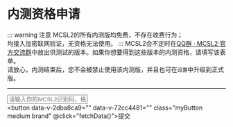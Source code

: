 # 内测资格申请  

::: warning 注意
MCSL2的所有内测版均免费，不存在收费行为；  
均接入加密联网验证，无资格无法使用。
:::
MCSL2会不定时在[QQ群 · MCSL2·官方交流群](/links/mcsl2-qq-group)中放出供测试的版本。如果你想要得到这些版本的内测资格，请填写该表单。  
请放心，内测结束后，您不会被禁止使用该内测版，并且也可在`设置`中升级到正式版。
___

<script>
export default {
  methods: {
    validateIdentificationCode(identificationCode) {
      return /^[a-zA-Z0-9]{4}-[a-zA-Z0-9]{4}-[a-zA-Z0-9]{4}-[a-zA-Z0-9]{4}$/.test(identificationCode);
    },

    handleApiError(message) {
      const resultElement = document.getElementById('apiResult');
      resultElement.textContent = '发生错误：' + message;
    },

    async fetchData() {
      const identificationCode = document.getElementById('identificationInput').value;
      if (!this.validateIdentificationCode(identificationCode)) {
        this.handleApiError('输入的识别码格式不正确，应为XXXX-XXXX-XXXX-XXXX');
        return;
      }

      const checkPreviewUrl = `https://api.mcsl.com.cn/checkPreviewAvailable?Identification=${identificationCode}`;
      const givePermissionUrl = `https://api.mcsl.com.cn/givePreviewPermission?Identification=${identificationCode}`;
      const commonHeaders = {'Access-Control-Allow-Origin': '*'};
      
      try {
        const checkPreviewResponse = await fetch(checkPreviewUrl, { mode: 'cors', headers: commonHeaders });
        const checkPreviewData = await checkPreviewResponse.json();

        if (checkPreviewData.msg.includes('发生错误')) {
          this.handleApiError(checkPreviewData.msg);
        } else if (checkPreviewData.available) {
          const resultElement = document.getElementById('apiResult');
          resultElement.textContent = checkPreviewData.msg;
        } else {
          const permissionResponse = await fetch(givePermissionUrl, { mode: 'cors', headers: commonHeaders });
          const permissionData = await permissionResponse.json();
          if (permissionData.msg.includes('发生错误')) {
            this.handleApiError(permissionData.msg);
          } else {
            const resultElement = document.getElementById('apiResult');
            resultElement.textContent = permissionData.msg;
          }
        }
      } catch (error) {
        this.handleApiError(error.message);
      }
    }
  }
}
</script>


<input type="text" class="myInput" id="identificationInput" placeholder="请输入你的MCSL2识别码，格式为XXXX-XXXX-XXXX-XXXX"><br>
<button data-v-2dba8ca9="" data-v-72cc4481="" class="myButton medium brand" @click="fetchData()">提交</button>
<p id="apiResult"></p>

<!-- 
::: details 无法加载？
可能是你的浏览器不支持iframe接入方式，你可以选择打开链接：

<https://www.wjx.top/vm/P4PqtSh.aspx>
::: -->
